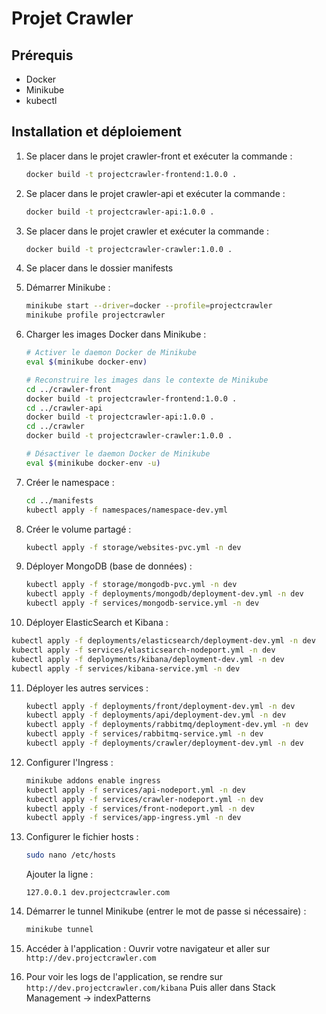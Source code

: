 # Projet Crawler

## Prérequis
- Docker
- Minikube
- kubectl

## Installation et déploiement

1. Se placer dans le projet crawler-front et exécuter la commande :
   ```bash
   docker build -t projectcrawler-frontend:1.0.0 .
   ```

2. Se placer dans le projet crawler-api et exécuter la commande :
   ```bash
   docker build -t projectcrawler-api:1.0.0 .
   ```

3. Se placer dans le projet crawler et exécuter la commande :
   ```bash
   docker build -t projectcrawler-crawler:1.0.0 .
   ```

4. Se placer dans le dossier manifests

5. Démarrer Minikube :
   ```bash
   minikube start --driver=docker --profile=projectcrawler
   minikube profile projectcrawler
   ```

6. Charger les images Docker dans Minikube :
   ```bash
   # Activer le daemon Docker de Minikube
   eval $(minikube docker-env)

   # Reconstruire les images dans le contexte de Minikube
   cd ../crawler-front
   docker build -t projectcrawler-frontend:1.0.0 .
   cd ../crawler-api
   docker build -t projectcrawler-api:1.0.0 .
   cd ../crawler
   docker build -t projectcrawler-crawler:1.0.0 .

   # Désactiver le daemon Docker de Minikube
   eval $(minikube docker-env -u)
   ```

7. Créer le namespace :
   ```bash
   cd ../manifests
   kubectl apply -f namespaces/namespace-dev.yml
   ```

8. Créer le volume partagé :
   ```bash
   kubectl apply -f storage/websites-pvc.yml -n dev
   ```

9. Déployer MongoDB (base de données) :
   ```bash
   kubectl apply -f storage/mongodb-pvc.yml -n dev
   kubectl apply -f deployments/mongodb/deployment-dev.yml -n dev
   kubectl apply -f services/mongodb-service.yml -n dev
   ```

10. Déployer ElasticSearch et Kibana : 
   ```bash
   kubectl apply -f deployments/elasticsearch/deployment-dev.yml -n dev
   kubectl apply -f services/elasticsearch-nodeport.yml -n dev
   kubectl apply -f deployments/kibana/deployment-dev.yml -n dev
   kubectl apply -f services/kibana-service.yml -n dev
   ```

11. Déployer les autres services :
    ```bash
    kubectl apply -f deployments/front/deployment-dev.yml -n dev
    kubectl apply -f deployments/api/deployment-dev.yml -n dev
    kubectl apply -f deployments/rabbitmq/deployment-dev.yml -n dev
    kubectl apply -f services/rabbitmq-service.yml -n dev
    kubectl apply -f deployments/crawler/deployment-dev.yml -n dev
    ```

12. Configurer l'Ingress :
    ```bash
    minikube addons enable ingress
    kubectl apply -f services/api-nodeport.yml -n dev
    kubectl apply -f services/crawler-nodeport.yml -n dev
    kubectl apply -f services/front-nodeport.yml -n dev
    kubectl apply -f services/app-ingress.yml -n dev
    ```

13. Configurer le fichier hosts :
    ```bash
    sudo nano /etc/hosts
    ```
    Ajouter la ligne :
    ```
    127.0.0.1 dev.projectcrawler.com
    ```

14. Démarrer le tunnel Minikube (entrer le mot de passe si nécessaire) :
    ```bash
    minikube tunnel
    ```

15. Accéder à l'application :
    Ouvrir votre navigateur et aller sur `http://dev.projectcrawler.com`

16. Pour voir les logs de l'application, se rendre sur `http://dev.projectcrawler.com/kibana`
    Puis aller dans Stack Management -> indexPatterns